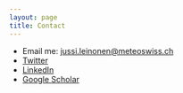```yaml
---
layout: page
title: Contact
---
```


* Email me: [jussi.leinonen@meteoswiss.ch](mailto:jussi.leinonen@meteoswiss.ch)
* [Twitter](https://twitter.com/jsleinonen/)
* [LinkedIn](https://www.linkedin.com/in/jussi-leinonen/)
* [Google Scholar](https://scholar.google.ch/citations?user=_cjy1-EAAAAJ)
